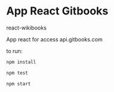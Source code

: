 # App React Gitbooks

react-wikibooks

App react for access api.gitbooks.com

to run:

```sh
npm install

npm test

npm start
```
